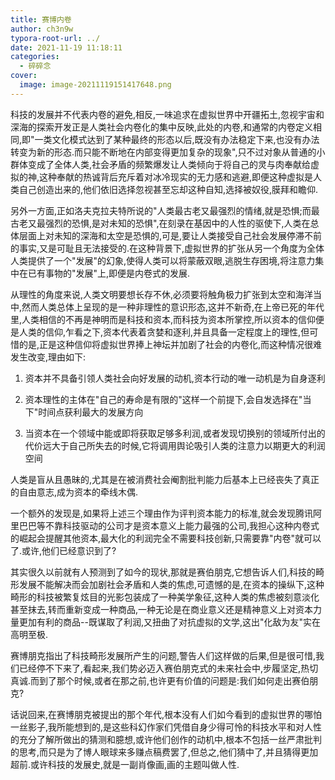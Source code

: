```yaml
---
title: 赛博内卷
author: ch3n9w
typora-root-url: ../
date: 2021-11-19 11:18:11
categories:
  - 碎碎念
cover:
  image: image-20211119151417648.png
---
```


科技的发展并不代表内卷的避免,相反,一味追求在虚拟世界中开疆拓土,忽视宇宙和深海的探索开发正是人类社会内卷化的集中反映,此处的内卷,和通常的内卷定义相同,即"一类文化模式达到了某种最终的形态以后,既没有办法稳定下来,也没有办法转变为新的形态.而只能不断地在内部变得更加复杂的现象",只不过对象从普通的小群体变成了全体人类,社会矛盾的频繁爆发让人类倾向于将自己的灵与肉奉献给虚拟的神,这种奉献的热诚背后充斥着对冰冷现实的无力感和逃避,即便这种虚拟是人类自己创造出来的,他们依旧选择忽视甚至忘却这种自知,选择被奴役,膜拜和瞻仰.

另外一方面,正如洛夫克拉夫特所说的"人类最古老又最强烈的情绪,就是恐惧;而最古老又最强烈的恐惧,是对未知的恐惧",在刻录在基因中的人性的驱使下,人类在总体层面上对未知的深海和太空是恐惧的,可是,要让人类接受自己社会发展停滞不前的事实,又是可耻且无法接受的.在这种背景下,虚拟世界的扩张从另一个角度为全体人类提供了一个"发展"的幻象,使得人类可以将蒙蔽双眼,逃脱生存困境,将注意力集中在已有事物的"发展"上,即便是内卷式的发展.

从理性的角度来说,人类文明要想长存不休,必须要将触角极力扩张到太空和海洋当中,然而人类总体上呈现的是一种非理性的意识形态,这并不新奇,在上帝已死的年代里,人类相信的不再是神明而是科技和资本,而科技为资本所掌控,所以资本的信仰便是人类的信仰,乍看之下,资本代表着贪婪和逐利,并且具备一定程度上的理性,但可惜的是,正是这种信仰将虚拟世界捧上神坛并加剧了社会的内卷化,而这种情况很难发生改变,理由如下:

1. 资本并不具备引领人类社会向好发展的动机,资本行动的唯一动机是为自身逐利

2. 资本理性的主体在"自己的寿命是有限的"这样一个前提下,会自发选择在"当下"时间点获利最大的发展方向

3. 当资本在一个领域中能或即将获取足够多利润,或者发现切换别的领域所付出的代价远大于自己所失去的时候,它将调用舆论吸引人类的注意力以期更大的利润空间

人类是盲从且愚昧的,尤其是在被消费社会阉割批判能力后基本上已经丧失了真正的自由意志,成为资本的牵线木偶.

一个额外的发现是,如果将上述三个理由作为评判资本能力的标准,就会发现腾讯阿里巴巴等不靠科技驱动的公司才是资本意义上能力最强的公司,我担心这种内卷式的崛起会提醒其他资本,最大化的利润完全不需要科技创新,只需要靠"内卷"就可以了.或许,他们已经意识到了?

其实很久以前就有人预测到了如今的现状,那就是赛伯朋克,它想告诉人们,科技的畸形发展不能解决而会加剧社会矛盾和人类的焦虑,可遗憾的是,在资本的操纵下,这种畸形的科技被繁复炫目的光影包装成了一种美学象征,这种人类的焦虑被刻意淡化甚至抹去,转而重新变成一种商品,一种无论是在商业意义还是精神意义上对资本力量更加有利的商品--既谋取了利润,又扭曲了对抗虚拟的文学,这出"化敌为友"实在高明至极.

赛博朋克指出了科技畸形发展所产生的问题,警告人们这样做的后果,但是很可惜,我们已经停不下来了,看起来,我们势必迈入赛伯朋克式的未来社会中,步履坚定,热切真诚.而到了那个时候,或者在那之前,也许更有价值的问题是:我们如何走出赛伯朋克?

话说回来,在赛博朋克被提出的那个年代,根本没有人们如今看到的虚拟世界的哪怕一丝影子,我所能想到的,是这些科幻作家们凭借自身少得可怜的科技水平和对人性的充分了解所做出的猜测和臆想,或许他们创作的动机中,根本不包括一丝严肃批判的思考,而只是为了博人眼球来多赚点稿费罢了,但总之,他们猜中了,并且猜得更加超前.或许科技的发展史,就是一副肖像画,画的主题叫做人性.
